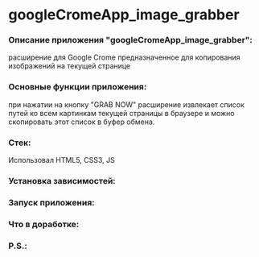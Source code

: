 # googleCromeApp_image_grabber

### Описание приложения "googleCromeApp_image_grabber":

расширение для Google Crome предназначенное для копирования изображений на текущей странице

### Основные функции приложения:

при нажатии на кнопку "GRAB NOW" расширение извлекает список путей ко всем картинкам текущей страницы в браузере
и можно скопировать этот список в буфер обмена.

### Стек:

Использовал HTML5, CSS3, JS

### Установка зависимостей:

### Запуск приложения:

### Что в доработке:

### P.S.:
